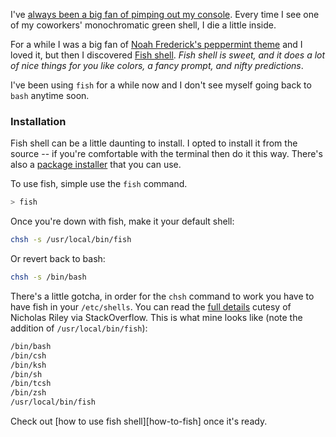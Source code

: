 I've [always been a big fan of pimping out my console][old-guide]. Every time I see one of my coworkers' monochromatic green shell, I die a little inside.

For a while I was a big fan of [Noah Frederick's peppermint theme][old-theme] and I loved it, but then I discovered [Fish shell][fish]. *Fish shell is sweet, and it does a lot of nice things for you like colors, a fancy prompt, and nifty predictions*.

I've been using `fish` for a while now and I don't see myself going back to `bash` anytime soon.

### Installation

Fish shell can be a little daunting to install. I opted to install it from the source -- if you're comfortable with the terminal then do it this way. There's also a [package installer][fish-package] that you can use. 

To use fish, simple use the `fish` command.

``` bash
> fish
```

Once you're down with fish, make it your default shell: 

``` bash
chsh -s /usr/local/bin/fish
```

Or revert back to bash:

``` bash
chsh -s /bin/bash
```

There's a little gotcha, in order for the `chsh` command to work you have to have fish in your `/etc/shells`. You can read the [full details][stack-fish] cutesy of Nicholas Riley via StackOverflow. This is what mine looks like (note the addition of `/usr/local/bin/fish`):

``` bash
/bin/bash
/bin/csh
/bin/ksh
/bin/sh
/bin/tcsh
/bin/zsh
/usr/local/bin/fish
```

Check out [how to use fish shell][how-to-fish] once it's ready.

[how to use fish shell]: /blog/how-to-use-fish-shell
[old-guide]: /blog/best-terminal-theme-ever
[old-theme]: http://noahfrederick.com/blog/2011/lion-terminal-theme-peppermint/
[fish]: http://ridiculousfish.com/shell/
[fish-package]: #
[stack-fish]: http://stackoverflow.com/questions/791227/unable-to-update-my-bash-in-mac-by-macports
